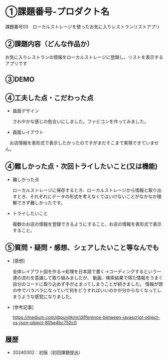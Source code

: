 # ①課題番号-プロダクト名
課題番号03　ローカルストレージを使ったお気に入りレストランリストアプリ

## ②課題内容（どんな作品か）
お気に入りレストランの情報をローカルストレージに登録し、リストを表示するアプリです

## ③DEMO

## ④工夫した点・こだわった点
- 画面デザイン

  さわやかな感じの色合いにしました。ファビコンを作ってみました。
 
- 画面レイアウト

　お店情報を表形式で表示したかったのですがまだそこまで実現できていません。
 

## ④難しかった点・次回トライしたいこと(又は機能)
- 難しかった点

  ローカルストレージに保存するとき、ローカルストレージから情報と取り出すとき、それぞれにデータの形式を考えなくてはいけないことがなかなか理解できず難しかったです。

- トライしたいこと

  複数のお店の情報を登録できるようにすること、お店の情報を表形式で表示すること。
 
## ⑤質問・疑問・感想、シェアしたいこと等なんでも
- [感想]

  全体レイアウト図を作る→処理を日本語で書く→コーディングするという一連の流れを意識して取り組みましたが、
  動画、検索結果で得た情報をうまく自分のコードに取り込めず手が止まってしまうことが続きました。
  情報が頭の中でバラバラになっていて何をどうすればいいのかが分からなくなってしまうような感覚になりました。
  
- [参考記事]

  https://medium.com/@punitkmr/difference-between-javascript-object-vs-json-object-80be4bc752c0

  
## 履歴
- 20240302：初版（初回課題提出）
